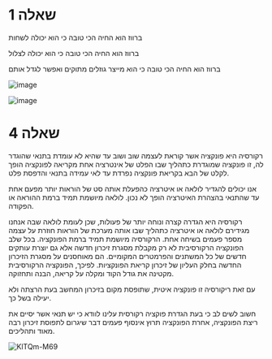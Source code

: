 # שאלה 1

ברווז הוא החיה הכי טובה כי הוא יכולה לשחות

ברווז הוא החיה הכי טובה כי הוא יכולה לצלול

ברווז הוא החיה הכי טובה כי הוא מייצר גוזלים מתוקים ואפשר לגדל אותם

![image](https://github.com/user-attachments/assets/9a76e0a7-0114-4f5c-9198-bd37597efea5)

![image](https://github.com/user-attachments/assets/8de7f680-0716-493f-a15a-563a09067043)


# שאלה 4

רקורסיה היא פונקציה אשר קוראת לעצמה שוב ושוב עד שהיא לא עומדת בתנאי שהוגדר לה, זו פונקציה שמוגדרת כתהליך שבו הפלט של אינטרציה אחת מקריאה לפונקציה הופך לקלט של הבא בקריאת פונקציה נפרדת עד לאי עמידה בתנאי והדפסת פלט.

אנו יכולים להגדיר לולאה או איטרציה כהפעלת אותה סט של הוראות יותר מפעם אחת עד שהתנאי בהצהרת האיטרציה הופך לא נכון. לולאה מיושמת תמיד ברמת ההוראה או הפקודה.

רקורסיה היא הגדרה קצרה ונוחה יותר של פעולות, שכן לעומת לולאה שבה אנחנו מגידירם לולאה או איטרציה כתהליך שבו אותה מערכת של הוראות חוזרת על עצמה מספר פעמים בשיחה אחת. הרקורסיה מיושמת תמיד ברמת הפונקציה. בכל שלב הפונקציה הרקורסיבית לא רק מקבלת מסגרת זיכרון חדשה אלא גם יוצרת עותקים חדשים של כל המשתנים והפרמטרים המקומיים. הם מאוחסנים על מסגרת הזיכרון החדשה בחלק העליון של זיכרון קריאת הפונקציות. לפיכך, הפונקציה הרקורסיבית מקטינה את גודל הקוד ומקלה על קריאה, הבנה ותחזוקה.

עם זאת ריקורסיה זו פונקציה איטית, שתופסת מקום בזיכרון המחשב בעת הרצתה ולא יעילה בשל כך.

חשוב לשים לב כי בעת הגדרת פוקציה רקורסית עלינו לוודא כי יש תנאי אשר יסיים את ריצת הפונקציה, אחרת הפונקציה תרוץ אינסוף פעמים דבר שיגרום לתפוסת זיכרון רבה מאוד ותהליכים.




![KlTQm-M69](https://github.com/nemoisthebest/sfot_tichnot/assets/167675622/221eccea-848e-4ff7-b4ef-bf69f1939b75)
